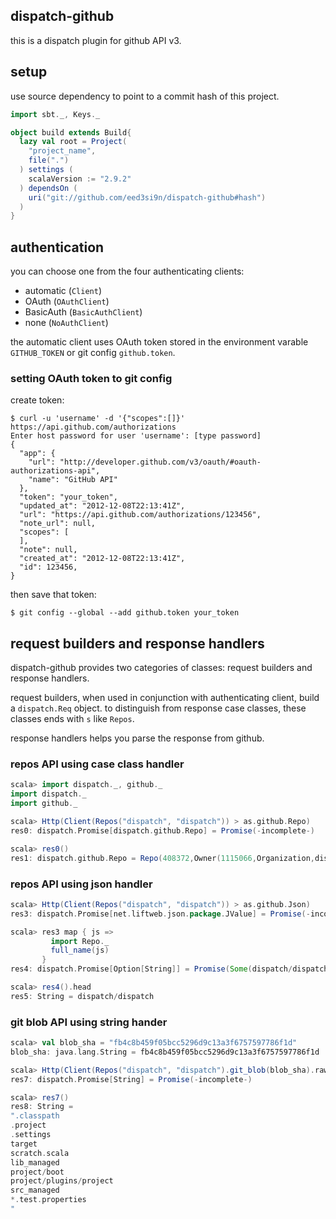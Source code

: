 dispatch-github
---------------

this is a dispatch plugin for github API v3.

## setup

use source dependency to point to a commit hash of this project.

```scala
import sbt._, Keys._

object build extends Build{
  lazy val root = Project(
    "project_name",
    file(".")
  ) settings (
    scalaVersion := "2.9.2"
  ) dependsOn (
    uri("git://github.com/eed3si9n/dispatch-github#hash")
  )
}
```

## authentication

you can choose one from the four authenticating clients:

- automatic (`Client`)
- OAuth (`OAuthClient`)
- BasicAuth (`BasicAuthClient`)
- none (`NoAuthClient`)

the automatic client uses OAuth token stored in the environment varable `GITHUB_TOKEN` or git config `github.token`.

### setting OAuth token to git config

create token:

```
$ curl -u 'username' -d '{"scopes":[]}' https://api.github.com/authorizations
Enter host password for user 'username': [type password]
{
  "app": {
    "url": "http://developer.github.com/v3/oauth/#oauth-authorizations-api",
    "name": "GitHub API"
  },
  "token": "your_token",
  "updated_at": "2012-12-08T22:13:41Z",
  "url": "https://api.github.com/authorizations/123456",
  "note_url": null,  
  "scopes": [
  ],
  "note": null,
  "created_at": "2012-12-08T22:13:41Z",
  "id": 123456,
}
```

then save that token:

```
$ git config --global --add github.token your_token
```

## request builders and response handlers

dispatch-github provides two categories of classes: request builders and response handlers.

request builders, when used in conjunction with authenticating client, build a `dispatch.Req` object. to distinguish from response case classes, these classes ends with `s` like `Repos`.

response handlers helps you parse the response from github.

### repos API using case class handler

```scala
scala> import dispatch._, github._
import dispatch._
import github._

scala> Http(Client(Repos("dispatch", "dispatch")) > as.github.Repo)
res0: dispatch.Promise[dispatch.github.Repo] = Promise(-incomplete-)

scala> res0()
res1: dispatch.github.Repo = Repo(408372,Owner(1115066,Organization,dispatch,...
```

### repos API using json handler

```scala
scala> Http(Client(Repos("dispatch", "dispatch")) > as.github.Json)
res3: dispatch.Promise[net.liftweb.json.package.JValue] = Promise(-incomplete-)

scala> res3 map { js =>
         import Repo._
         full_name(js)
       }
res4: dispatch.Promise[Option[String]] = Promise(Some(dispatch/dispatch))

scala> res4().head
res5: String = dispatch/dispatch
```

### git blob API using string hander

```scala
scala> val blob_sha = "fb4c8b459f05bcc5296d9c13a3f6757597786f1d"
blob_sha: java.lang.String = fb4c8b459f05bcc5296d9c13a3f6757597786f1d

scala> Http(Client(Repos("dispatch", "dispatch").git_blob(blob_sha).raw) > as.String)
res7: dispatch.Promise[String] = Promise(-incomplete-)

scala> res7()
res8: String = 
".classpath
.project
.settings
target
scratch.scala
lib_managed
project/boot
project/plugins/project
src_managed
*.test.properties
"
```
